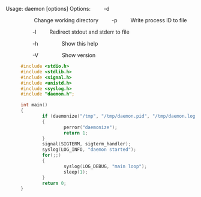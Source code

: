 Usage: daemon [options]
Options:
        -d <dir>          Change working directory
        -p <file>         Write process ID to file

        -l <file>         Redirect stdout and stderr to file

        -h                Show this help

        -V                Show version

```c
#include <stdio.h>
#include <stdlib.h>
#include <signal.h>
#include <unistd.h>
#include <syslog.h>
#include "daemon.h";

int main()
{
        if (daemonize("/tmp", "/tmp/daemon.pid", "/tmp/daemon.log") != 0)
        {
                perror("daemonize");
                return 1;
        }
        signal(SIGTERM, sigterm_handler);
        syslog(LOG_INFO, "daemon started");
        for(;;)
        {
                syslog(LOG_DEBUG, "main loop");
                sleep(1);
        }
        return 0;
}

```
